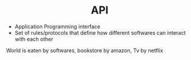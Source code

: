 # <center> API
- Application Programming interface
- Set of rules/protocols that define how different softwares can interact with each other

World is eaten by softwares, bookstore by amazon, Tv by netflix


